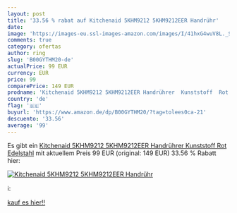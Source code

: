 ```yaml
---
layout: post
title: '33.56 % rabat auf Kitchenaid 5KHM9212 5KHM9212EER Handrühr'
date: 
image: 'https://images-eu.ssl-images-amazon.com/images/I/41hxG4wuV8L._SL200_.jpg'
comments: true
category: ofertas
author: ring
slug: 'B00GYTHM20-de'
actualPrice: 99 EUR
currency: EUR
price: 99
comparePrice: 149 EUR
prodname: 'Kitchenaid 5KHM9212 5KHM9212EER Handrührer  Kunststoff  Rot  Edelstahl'
country: 'de'
flag: '🇩🇪'
buyurl: 'https://www.amazon.de/dp/B00GYTHM20/?tag=tolees0ca-21'
descuento: '33.56'
average: '99'
---
```


Es gibt ein [Kitchenaid 5KHM9212 5KHM9212EER Handrührer  Kunststoff  Rot  Edelstahl](https://www.amazon.de/dp/B00GYTHM20/?tag=tolees0ca-21) mit aktuellem Preis 99 EUR (original: 149 EUR) 33.56 % Rabatt hier:

[![Kitchenaid 5KHM9212 5KHM9212EER Handrühr](https://images-eu.ssl-images-amazon.com/images/I/41hxG4wuV8L._SL200_.jpg)](https://www.amazon.de/dp/B00GYTHM20/?tag=tolees0ca-21)

ℹ️:


[kauf es hier!!](https://www.amazon.de/dp/B00GYTHM20/?tag=tolees0ca-21)
